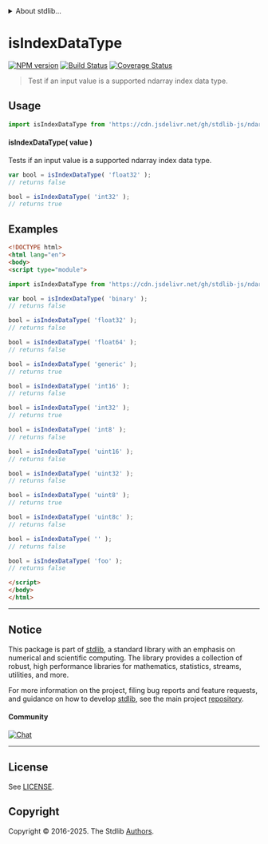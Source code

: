 <!--

@license Apache-2.0

Copyright (c) 2025 The Stdlib Authors.

Licensed under the Apache License, Version 2.0 (the "License");
you may not use this file except in compliance with the License.
You may obtain a copy of the License at

   http://www.apache.org/licenses/LICENSE-2.0

Unless required by applicable law or agreed to in writing, software
distributed under the License is distributed on an "AS IS" BASIS,
WITHOUT WARRANTIES OR CONDITIONS OF ANY KIND, either express or implied.
See the License for the specific language governing permissions and
limitations under the License.

-->


<details>
  <summary>
    About stdlib...
  </summary>
  <p>We believe in a future in which the web is a preferred environment for numerical computation. To help realize this future, we've built stdlib. stdlib is a standard library, with an emphasis on numerical and scientific computation, written in JavaScript (and C) for execution in browsers and in Node.js.</p>
  <p>The library is fully decomposable, being architected in such a way that you can swap out and mix and match APIs and functionality to cater to your exact preferences and use cases.</p>
  <p>When you use stdlib, you can be absolutely certain that you are using the most thorough, rigorous, well-written, studied, documented, tested, measured, and high-quality code out there.</p>
  <p>To join us in bringing numerical computing to the web, get started by checking us out on <a href="https://github.com/stdlib-js/stdlib">GitHub</a>, and please consider <a href="https://opencollective.com/stdlib">financially supporting stdlib</a>. We greatly appreciate your continued support!</p>
</details>

# isIndexDataType

[![NPM version][npm-image]][npm-url] [![Build Status][test-image]][test-url] [![Coverage Status][coverage-image]][coverage-url] <!-- [![dependencies][dependencies-image]][dependencies-url] -->

> Test if an input value is a supported ndarray index data type.

<!-- Section to include introductory text. Make sure to keep an empty line after the intro `section` element and another before the `/section` close. -->

<section class="intro">

</section>

<!-- /.intro -->

<!-- Package usage documentation. -->



<section class="usage">

## Usage

```javascript
import isIndexDataType from 'https://cdn.jsdelivr.net/gh/stdlib-js/ndarray-base-assert-is-index-data-type@esm/index.mjs';
```

#### isIndexDataType( value )

Tests if an input value is a supported ndarray index data type.

```javascript
var bool = isIndexDataType( 'float32' );
// returns false

bool = isIndexDataType( 'int32' );
// returns true
```

</section>

<!-- /.usage -->

<!-- Package usage notes. Make sure to keep an empty line after the `section` element and another before the `/section` close. -->

<section class="notes">

</section>

<!-- /.notes -->

<!-- Package usage examples. -->

<section class="examples">

## Examples

<!-- eslint no-undef: "error" -->

```html
<!DOCTYPE html>
<html lang="en">
<body>
<script type="module">

import isIndexDataType from 'https://cdn.jsdelivr.net/gh/stdlib-js/ndarray-base-assert-is-index-data-type@esm/index.mjs';

var bool = isIndexDataType( 'binary' );
// returns false

bool = isIndexDataType( 'float32' );
// returns false

bool = isIndexDataType( 'float64' );
// returns false

bool = isIndexDataType( 'generic' );
// returns true

bool = isIndexDataType( 'int16' );
// returns false

bool = isIndexDataType( 'int32' );
// returns true

bool = isIndexDataType( 'int8' );
// returns false

bool = isIndexDataType( 'uint16' );
// returns false

bool = isIndexDataType( 'uint32' );
// returns false

bool = isIndexDataType( 'uint8' );
// returns true

bool = isIndexDataType( 'uint8c' );
// returns false

bool = isIndexDataType( '' );
// returns false

bool = isIndexDataType( 'foo' );
// returns false

</script>
</body>
</html>
```

</section>

<!-- /.examples -->

<!-- Section to include cited references. If references are included, add a horizontal rule *before* the section. Make sure to keep an empty line after the `section` element and another before the `/section` close. -->

<section class="references">

</section>

<!-- /.references -->

<!-- Section for related `stdlib` packages. Do not manually edit this section, as it is automatically populated. -->

<section class="related">

</section>

<!-- /.related -->

<!-- Section for all links. Make sure to keep an empty line after the `section` element and another before the `/section` close. -->


<section class="main-repo" >

* * *

## Notice

This package is part of [stdlib][stdlib], a standard library with an emphasis on numerical and scientific computing. The library provides a collection of robust, high performance libraries for mathematics, statistics, streams, utilities, and more.

For more information on the project, filing bug reports and feature requests, and guidance on how to develop [stdlib][stdlib], see the main project [repository][stdlib].

#### Community

[![Chat][chat-image]][chat-url]

---

## License

See [LICENSE][stdlib-license].


## Copyright

Copyright &copy; 2016-2025. The Stdlib [Authors][stdlib-authors].

</section>

<!-- /.stdlib -->

<!-- Section for all links. Make sure to keep an empty line after the `section` element and another before the `/section` close. -->

<section class="links">

[npm-image]: http://img.shields.io/npm/v/@stdlib/ndarray-base-assert-is-index-data-type.svg
[npm-url]: https://npmjs.org/package/@stdlib/ndarray-base-assert-is-index-data-type

[test-image]: https://github.com/stdlib-js/ndarray-base-assert-is-index-data-type/actions/workflows/test.yml/badge.svg?branch=main
[test-url]: https://github.com/stdlib-js/ndarray-base-assert-is-index-data-type/actions/workflows/test.yml?query=branch:main

[coverage-image]: https://img.shields.io/codecov/c/github/stdlib-js/ndarray-base-assert-is-index-data-type/main.svg
[coverage-url]: https://codecov.io/github/stdlib-js/ndarray-base-assert-is-index-data-type?branch=main

<!--

[dependencies-image]: https://img.shields.io/david/stdlib-js/ndarray-base-assert-is-index-data-type.svg
[dependencies-url]: https://david-dm.org/stdlib-js/ndarray-base-assert-is-index-data-type/main

-->

[chat-image]: https://img.shields.io/gitter/room/stdlib-js/stdlib.svg
[chat-url]: https://app.gitter.im/#/room/#stdlib-js_stdlib:gitter.im

[stdlib]: https://github.com/stdlib-js/stdlib

[stdlib-authors]: https://github.com/stdlib-js/stdlib/graphs/contributors

[umd]: https://github.com/umdjs/umd
[es-module]: https://developer.mozilla.org/en-US/docs/Web/JavaScript/Guide/Modules

[deno-url]: https://github.com/stdlib-js/ndarray-base-assert-is-index-data-type/tree/deno
[deno-readme]: https://github.com/stdlib-js/ndarray-base-assert-is-index-data-type/blob/deno/README.md
[umd-url]: https://github.com/stdlib-js/ndarray-base-assert-is-index-data-type/tree/umd
[umd-readme]: https://github.com/stdlib-js/ndarray-base-assert-is-index-data-type/blob/umd/README.md
[esm-url]: https://github.com/stdlib-js/ndarray-base-assert-is-index-data-type/tree/esm
[esm-readme]: https://github.com/stdlib-js/ndarray-base-assert-is-index-data-type/blob/esm/README.md
[branches-url]: https://github.com/stdlib-js/ndarray-base-assert-is-index-data-type/blob/main/branches.md

[stdlib-license]: https://raw.githubusercontent.com/stdlib-js/ndarray-base-assert-is-index-data-type/main/LICENSE

</section>

<!-- /.links -->
